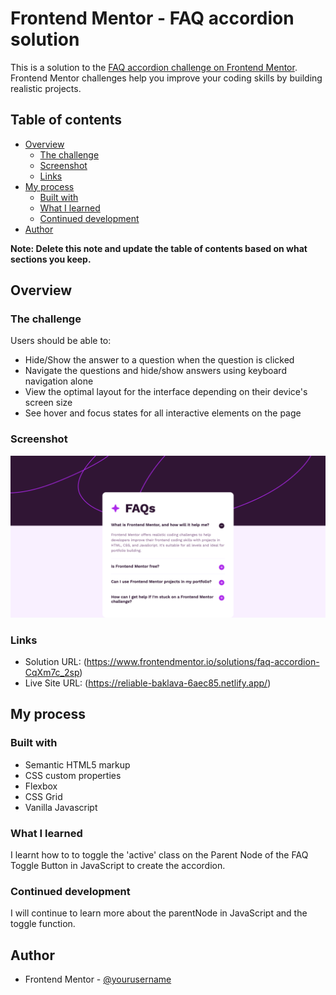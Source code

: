 # Frontend Mentor - FAQ accordion solution

This is a solution to the [FAQ accordion challenge on Frontend Mentor](https://www.frontendmentor.io/challenges/faq-accordion-wyfFdeBwBz). Frontend Mentor challenges help you improve your coding skills by building realistic projects.

## Table of contents

- [Overview](#overview)
  - [The challenge](#the-challenge)
  - [Screenshot](#screenshot)
  - [Links](#links)
- [My process](#my-process)
  - [Built with](#built-with)
  - [What I learned](#what-i-learned)
  - [Continued development](#continued-development)
- [Author](#author)

**Note: Delete this note and update the table of contents based on what sections you keep.**

## Overview

### The challenge

Users should be able to:

- Hide/Show the answer to a question when the question is clicked
- Navigate the questions and hide/show answers using keyboard navigation alone
- View the optimal layout for the interface depending on their device's screen size
- See hover and focus states for all interactive elements on the page

### Screenshot

![Desktop Screenshot](./screenshot/desktop_screenshot.png)

### Links

- Solution URL: (https://www.frontendmentor.io/solutions/faq-accordion-CqXm7c_2sp)
- Live Site URL: (https://reliable-baklava-6aec85.netlify.app/)

## My process

### Built with

- Semantic HTML5 markup
- CSS custom properties
- Flexbox
- CSS Grid
- Vanilla Javascript

### What I learned

I learnt how to to toggle the 'active' class on the Parent Node of the FAQ Toggle Button in JavaScript to create the accordion.

### Continued development

I will continue to learn more about the parentNode in JavaScript and the toggle function.

## Author

- Frontend Mentor - [@yourusername](https://www.frontendmentor.io/profile/yourusername)
